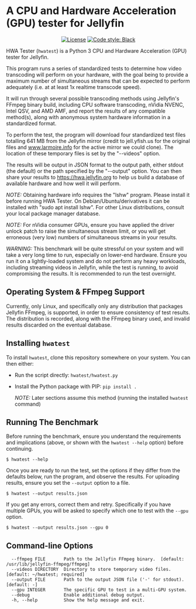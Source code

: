# A CPU and Hardware Acceleration (GPU) tester for Jellyfin

<p align="center">
<a href="https://github.com/joshuaboniface/hwatest"><img alt="License" src="https://img.shields.io/github/license/joshuaboniface/hwatest"/></a>
<a href="https://github.com/psf/black"><img alt="Code style: Black" src="https://img.shields.io/badge/code%20style-black-000000.svg"/></a>
</p>

HWA Tester (`hwatest`) is a Python 3 CPU and Hardware Acceleration (GPU) tester for Jellyfin.

This program runs a series of standardized tests to determine how video transcoding will perform on your hardware, with the goal being to provide a maximum number of simultaneous streams that can be expected to perform adequately (i.e. at at least 1x realtime transcode speed).

It will run through several possible transcoding methods using Jellyfin's FFmpeg binary build, including CPU software transcoding, nVidia NVENC, Intel QSV, and AMD AMF, and report the results of any compatible method(s), along with anonymous system hardware information in a standardized format.

To perform the test, the program will download four standardized test files totalling 641 MB from the Jellyfin mirror (credit to jell.yfish.us for the original files and www.larmoire.info for the active mirror we could clone). The location of these temporary files is set by the "--videos" option.

The results will be output in JSON format to the output path, either stdout (the default) or the path specified by the "--output" option. You can then share your results to https://hwa.jellyfin.org to help us build a database of available hardware and how well it will perform.

*NOTE:* Obtaining hardware info requires the "lshw" program. Please install it before running HWA Tester. On Debian/Ubuntu/derivatives it can be installed with "sudo apt install lshw". For other Linux distributions, consult your local package manager database.

*NOTE:* For nVidia consumer GPUs, ensure you have applied the driver unlock patch to raise the simultaneous stream limit, or you will get erroneous (very low) numbers of simultaneous streams in your results.

*WARNING:* This benchmark will be quite stressful on your system and will take a very long time to run, especially on lower-end hardware. Ensure you run it on a lightly-loaded system and do not perform any heavy workloads, including streaming videos in Jellyfin, while the test is running, to avoid compromising the results. It is recommended to run the test overnight.

## Operating System & FFmpeg Support

Currently, only Linux, and specifically only any distribution that packages Jellyfin FFmpeg, is supported, in order to ensure consistency of test results. The distribution is recorded, along with the FFmpeg binary used, and invalid results discarded on the eventual database.

## Installing `hwatest`

To install `hwatest`, clone this repository somewhere on your system. You can then either:

* Run the script directly: `hwatest/hwatest.py`

* Install the Python package with PIP: `pip install .`

  *NOTE:* Later sections assume this method (running the installed `hwatest` command)

## Running The Benchmark

Before running the benchmark, ensure you understand the requirements and implications (above, or shown with the `hwatest --help` option) before continuing.

```
$ hwatest --help
```

Once you are ready to run the test, set the options if they differ from the defaults below, run the program, and observe the results. For uploading results, ensure you set the `--output` option to a file.

```
$ hwatest --output results.json
```

If you get any errors, correct them and retry. Specifically if you have multiple GPUs, you will be asked to specify which one to test with the `--gpu` option.

```
$ hwatest --output results.json --gpu 0
```

## Command-line Options

```
  --ffmpeg FILE       Path to the Jellyfin FFmpeg binary.  [default: /usr/lib/jellyfin-ffmpeg/ffmpeg]
  --videos DIRECTORY  Directory to store temporary video files.  [default: ~/hwatest; required]
  --output FILE       Path to the output JSON file ('-' for stdout).  [default: -]
  --gpu INTEGER       The specific GPU to test in a multi-GPU system.
  --debug             Enable additional debug output.
  -h, --help          Show the help message and exit.
```
